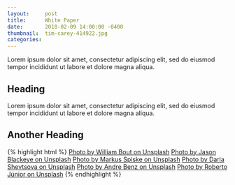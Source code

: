 ```yaml
---
layout:     post
title:      White Paper
date:       2018-02-09 14:00:00 -0400
thumbnail:  tim-carey-414922.jpg
categories:
---
```


<p>Lorem ipsum dolor sit amet, consectetur adipiscing elit, sed do eiusmod tempor incididunt ut labore et dolore magna aliqua.</p>

<h2>Heading</h2>

<p>Lorem ipsum dolor sit amet, consectetur adipiscing elit, sed do eiusmod tempor incididunt ut labore et dolore magna aliqua.</p>

<!--
<img src="/images/blog/tim-carey-414922.jpg">

<a href="https://unsplash.com/@baudy?utm_medium=referral&amp;utm_campaign=photographer-credit&amp;utm_content=creditBadge" target="_blank" rel="noopener noreferrer">Photo by Tim Carey on Unsplash</a>
-->

<h2>Another Heading</h2>

{% highlight html %}
<a href="https://unsplash.com/@williambout?utm_medium=referral&amp;utm_campaign=photographer-credit&amp;utm_content=creditBadge" target="_blank" rel="noopener noreferrer">Photo by William Bout on Unsplash</span></a>
<a href="https://unsplash.com/@jeisblack?utm_medium=referral&amp;utm_campaign=photographer-credit&amp;utm_content=creditBadge" target="_blank" rel="noopener noreferrer">Photo by Jason Blackeye on Unsplash</span></a>
<a href="https://unsplash.com/@markusspiske?utm_medium=referral&amp;utm_campaign=photographer-credit&amp;utm_content=creditBadge" target="_blank" rel="noopener noreferrer">Photo by Markus Spiske on Unsplash</span></a>
<a href="https://unsplash.com/@daria_shevtsova?utm_medium=referral&amp;utm_campaign=photographer-credit&amp;utm_content=creditBadge" target="_blank" rel="noopener noreferrer">Photo by Daria Shevtsova on Unsplash</span></a>
<a href="https://unsplash.com/@trapnation?utm_medium=referral&amp;utm_campaign=photographer-credit&amp;utm_content=creditBadge" target="_blank" rel="noopener noreferrer">Photo by Andre Benz on Unsplash</span></a>
<a href="https://unsplash.com/@juniorwebd?utm_medium=referral&amp;utm_campaign=photographer-credit&amp;utm_content=creditBadge" target="_blank" rel="noopener noreferrer">Photo by Roberto Júnior on Unsplash</span></a>
{% endhighlight %}
